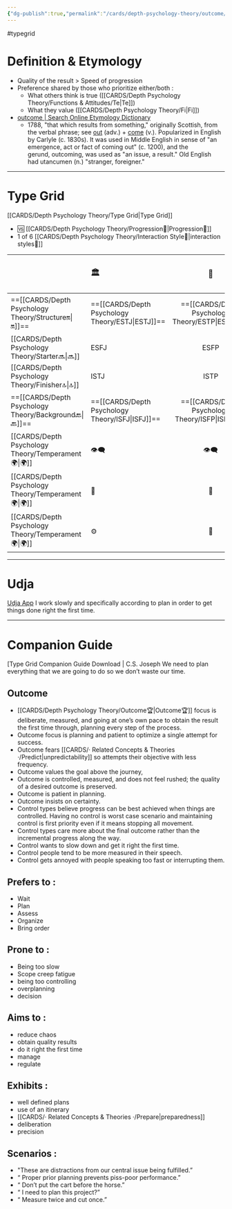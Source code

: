 ```yaml
---
{"dg-publish":true,"permalink":"/cards/depth-psychology-theory/outcome/","created":"2022-12-30T12:33:54.141+01:00","updated":"2023-04-27T14:24:32.564+02:00"}
---
```


#typegrid 
# Definition & Etymology 
- Quality of the result > Speed of progression  
- Preference shared by those who prioritize either/both : 
	- What others think is true ([[CARDS/Depth Psychology Theory/Functions & Attitudes/Te\|Te]])
	- What they value ([[CARDS/Depth Psychology Theory/Fi\|Fi]])
- [outcome | Search Online Etymology Dictionary](https://www.etymonline.com/search?q=outcome)
	- 1788, "that which results from something," originally Scottish, from the verbal phrase; see [out](https://www.etymonline.com/word/out?ref=etymonline_crossreference#etymonline_v_9965 "Etymology, meaning and definition of out ") (adv.) + [come](https://www.etymonline.com/word/come?ref=etymonline_crossreference#etymonline_v_15860 "Etymology, meaning and definition of come ") (v.). Popularized in English by Carlyle (c. 1830s). It was used in Middle English in sense of "an emergence, act or fact of coming out" (c. 1200), and the gerund, outcoming, was used as "an issue, a result." Old English had utancumen (n.) "stranger, foreigner."
---
# Type Grid 
[[CARDS/Depth Psychology Theory/Type Grid\|Type Grid]]
- 🆚 [[CARDS/Depth Psychology Theory/Progression🏃\|Progression🏃]] 
- 1 of 6 [[CARDS/Depth Psychology Theory/Interaction Style💬\|interaction styles💬]] 

|                      | <font size="4"> 🏛️</font>   |  <font size="4"> 🧰</font>   | <font size="4"> 🔮</font> | <font size="4"> 🦄</font>    | [[CARDS/Depth Psychology Theory/Interaction Style💬\|💬]]                      |   [[CARDS/Depth Psychology Theory/Interaction Style💬\|💬]]                           |   [[CARDS/Depth Psychology Theory/Interaction Style💬\|💬]]                    |
|:-------------------- |:--------------------- |:---------------------:|:------------------------- |:--------------------- |:--------------------- |:-------------------------- |:--------------------- |
| ==[[CARDS/Depth Psychology Theory/Structure🔛\|🔛]]==  | ==[[CARDS/Depth Psychology Theory/ESTJ\|ESTJ]]==              |       ==[[CARDS/Depth Psychology Theory/ESTP\|ESTP]]==        | ==[[CARDS/Depth Psychology Theory/ENTJ\|ENTJ]]==                  | ==[[CARDS/Depth Psychology Theory/ENFJ\|ENFJ]]==              | ➡️      | 👋       | ==[[CARDS/Depth Psychology Theory/Outcome🏆\|🏆]]==     |
|  [[CARDS/Depth Psychology Theory/Starter🔜\|🔜]]     |  ESFJ           |      ESFP    |  ENTP           | ENFP|↪️|👋        | 🏃|
| [[CARDS/Depth Psychology Theory/Finisher🔝\|🔝]]   |ISTJ           |      ISTP      | INTJ              | INFJ            | ➡️    | 🧘‍♂️ | 🏃|
| ==[[CARDS/Depth Psychology Theory/Background🔙\|🔙]]== | ==[[CARDS/Depth Psychology Theory/ISFJ\|ISFJ]]==              |       ==[[CARDS/Depth Psychology Theory/ISFP\|ISFP]]==        | ==[[CARDS/Depth Psychology Theory/INTP\|INTP]]==                  | ==[[CARDS/Depth Psychology Theory/INFP\|INFP]]==              | ↪️ |🧘‍♂️ | ==[[CARDS/Depth Psychology Theory/Outcome🏆\|🏆]]==  |
|  [[CARDS/Depth Psychology Theory/Temperament🌍\|🌍]]                     | 👁️‍🗨️ | 👁️‍🗨️ | 🧲        | 🧲    |                       |                            |                       |
|  [[CARDS/Depth Psychology Theory/Temperament🌍\|🌍]]                     | 🐜 |  🦊  | 🦊     | 🐜                       |                            |                       |
|  [[CARDS/Depth Psychology Theory/Temperament🌍\|🌍]]                     | ⚙️  |  👀   |⚙️      |👀  |                       |                            |                         |

---
# Udja
[Udja App](https://www.udja.app/#/)
I work slowly and specifically according to plan in order to get things done right the first time.

---
# Companion Guide 
[Type Grid Companion Guide Download | C.S. Joseph 
We need to plan everything that we are going to do so we don’t waste our time.
## **Outcome**
- [[CARDS/Depth Psychology Theory/Outcome🏆\|Outcome🏆]] focus is deliberate, measured, and going at one’s own pace to obtain the result the first time through, planning every step of the process.
- Outcome focus is planning and patient to optimize a single attempt for success. 
- Outcome fears [[CARDS/· Related Concepts & Theories ·/Predict\|unpredictability]] so attempts their objective with less frequency.
- Outcome values the goal above the journey,
- Outcome is controlled, measured, and does not feel rushed; the quality of a desired outcome is preserved.
- Outcome is patient in planning.
- Outcome insists on certainty.
- Control types believe progress can be best achieved when things are controlled. Having no control is worst case scenario and maintaining control is first priority even if it means stopping all movement.
- Control types care more about the final outcome rather than the incremental progress along the way.
- Control wants to slow down and get it right the first time. 
- Control people tend to be more measured in their speech. 
- Control gets annoyed with people speaking too fast or interrupting them.

## **Prefers to :** 
- Wait
- Plan
- Assess
- Organize
- Bring order

## Prone to :
- Being too slow
- Scope creep fatigue
- being too controlling
- overplanning
- decision

## **Aims to :**
- reduce chaos
- obtain quality results
- do it right the first time
- manage
- regulate

## **Exhibits :**
- well defined plans
- use of an itinerary
- [[CARDS/· Related Concepts & Theories ·/Prepare\|preparedness]]
- deliberation
- precision

## **Scenarios :**
- "These are distractions from our central issue being fulfilled.”
- “ Proper prior planning prevents piss-poor performance.”
- “ Don’t put the cart before the horse.”
- “ I need to plan this project?”
- “ Measure twice and cut once.”

